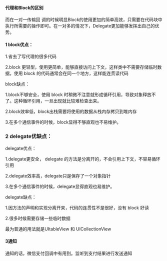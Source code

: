 

#### 代理和Block的区别



而在一对一传输回 调的时候明显Block的使用更加的简单高效，只需要在代码块中执行所需要的操作即可。在一对多的情况下，Delegate更加能够发挥出自己的优势。



#### 1 block优点：

1.省去了写代理的很多代码

2.block 更轻型，使用更简单，能够直接访问上下文，这样类中不需要存储临时数据，使用 block 的代码通常会在同一个地方，这样能连贯读代码

block缺点：

1.block不够安全，使用 block 时稍微不注意就形成循环引用，导致对象释放不了。这种循环引用，一旦出现就比较难检查出来。

2.block效率低，block出栈需要将使用的数据从栈内存拷贝到堆内存

3.在多个通信事件的时候，block显得不够直观也不易维护。 



### 2 delegate优缺点：

delegate优点：

1.delegate更安全， delegate 的方法是分离开的，不会引用上下文，不容易循环引用

2.delegate效率高，delegate只是保存了一个对象指针

3.在多个通信事件的时候，delegate显得直观也易维护。 

delegate缺点：

1.因方法的声明和实现分离开来，代码的连贯性不是很好，没有 block 好读

2.很多时候需要存储一些临时数据



最为普通的用法就是UItableView 和  UICollectionView 



#### 3通知

通知的话，微信支付回调中有用到。监听到支付结果进行发送通知



